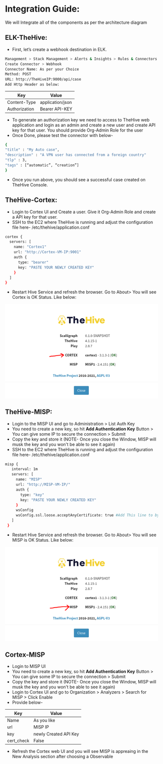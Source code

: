 # Integration Guide:
We will Integrate all of the components as per the architecture diagram

## ELK-TheHive:
  - First, let’s create a webhook destination in ELK. 
```bash
Management > Stack Management > Alerts & Insights > Rules & Connectors
Create Connector > Webhook
Connector Name: As per your Choice
Method: POST
URL: http://TheHiveIP:9000/api/case
Add Http Header as below:
```
| Key | Value |
| --- | --- |
| Content-Type | application/json |
| Authorization | Bearer API-KEY |
  - To generate an authorization key we need to access to TheHive web application and login as an admin and create a new user and create API key for that user. You should provide Org-Admin Role for the user
  - Once Done, please test the connector with below-
```bash
{
"title" : "My Auto case",
"description" : "A VPN user has connected from a foreign country"
"tlp" : 3,
"tags" : [“automatic”, “creation”]
}
```
  - Once you run above, you should see a successful case created on TheHive Console.

## TheHive-Cortex:
  - Login to Cortex UI and Create a user. Give it Org-Admin Role and create a API key for that user.
  - SSH to the EC2 where TheHive is running and adjust the configuration file here- /etc/thehive/application.conf
  ```bash
  cortex {
    servers: [
      name: "Cortex1"
      url: "http://Cortex-VM-IP:9001"
      auth {
        type: "bearer"
        key: "PASTE YOUR NEWLY CREATED KEY"
      }
    ]
  }
  ```
  - Restart Hive Service and refresh the browser. Go to About> You will see Cortex is OK Status. Like below:
<p align="center"> <img src="images/hive-cortex.PNG"> </p>

## TheHive-MISP:
  - Login to the MISP UI and go to Administration > List Auth Key
  - You need to create a new key, so hit **Add Authentication Key** Button > You can give some IP to secure the connection > Submit
  - Copy the key and store it (NOTE- Once you close the Window, MISP will musk the key and you won't be able to see it again)
  - SSH to the EC2 where TheHive is running and adjust the configuration file here- /etc/thehive/application.conf
 ```bash
 misp {
    interval: 1m
    servers: [
      name: "MISP"
      url: "http://MISP-VM-IP/"
      auth {
        type: "key"
        key: "PASTE YOUR NEWLY CREATED KEY"
      }
      wsConfig
      wsConfig.ssl.loose.acceptAnyCertificate: true #Add This line to bypass the cert check 
    ]
  }
 ```
 - Restart Hive Service and refresh the browser. Go to About> You will see MISP is OK Status. Like below:
<p align="center"> <img src="images/hive-misp.PNG"> </p>

## Cortex-MISP
  - Login to MISP UI
  - You need to create a new key, so hit **Add Authentication Key** Button > You can give some IP to secure the connection > Submit
  - Copy the key and store it (NOTE- Once you close the Window, MISP will musk the key and you won't be able to see it again)
  - Login to Cortex UI and go to Organization > Analyzers > Search for MISP > Click Enable
  - Provide below-

| Key | Value |
| --- | --- |
| Name | As you like |
| url | MISP IP |
| key | newly Created API Key |
| cert_check | False |
  - Refresh the Cortex web UI and you will see MISP is appreaing in the New Analysis section after choosing a Observable
